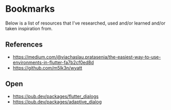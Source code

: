# Bookmarks

Below is a list of resources that I've researched, used and/or learned and/or taken inspiration from.

## References

- https://medium.com/@viachaslau.pratasenia/the-easiest-way-to-use-environments-in-flutter-fa7b2cf0ed8d
- https://github.com/m5lk3n/wyatt

## Open

- https://pub.dev/packages/flutter_dialogs
- https://pub.dev/packages/adaptive_dialog